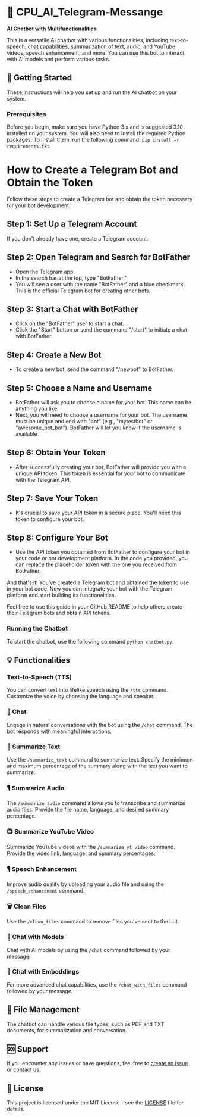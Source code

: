 # 💬 CPU_AI_Telegram-Messange

**AI Chatbot with Multifunctionalities**

This is a versatile AI chatbot with various functionalities, including text-to-speech, chat capabilities, summarization of text, audio, and YouTube videos, speech enhancement, and more. You can use this bot to interact with AI models and perform various tasks.

## 🚀 Getting Started

These instructions will help you set up and run the AI chatbot on your system.

### Prerequisites

Before you begin, make sure you have Python 3.x and is suggested 3.10 installed on your system. You will also need to install the required Python packages. To install them, run the following command: `pip install -r requirements.txt`.

# How to Create a Telegram Bot and Obtain the Token

Follow these steps to create a Telegram bot and obtain the token necessary for your bot development:

## Step 1: Set Up a Telegram Account

If you don't already have one, create a Telegram account.

## Step 2: Open Telegram and Search for BotFather

- Open the Telegram app.
- In the search bar at the top, type "BotFather."
- You will see a user with the name "BotFather" and a blue checkmark. This is the official Telegram bot for creating other bots.

## Step 3: Start a Chat with BotFather

- Click on the "BotFather" user to start a chat.
- Click the "Start" button or send the command "/start" to initiate a chat with BotFather.

## Step 4: Create a New Bot

- To create a new bot, send the command "/newbot" to BotFather.

## Step 5: Choose a Name and Username

- BotFather will ask you to choose a name for your bot. This name can be anything you like.
- Next, you will need to choose a username for your bot. The username must be unique and end with "bot" (e.g., "mytestbot" or "awesome_bot_bot"). BotFather will let you know if the username is available.

## Step 6: Obtain Your Token

- After successfully creating your bot, BotFather will provide you with a unique API token. This token is essential for your bot to communicate with the Telegram API.

## Step 7: Save Your Token

- It's crucial to save your API token in a secure place. You'll need this token to configure your bot.

## Step 8: Configure Your Bot

- Use the API token you obtained from BotFather to configure your bot in your code or bot development platform. In the code you provided, you can replace the placeholder token with the one you received from BotFather.

And that's it! You've created a Telegram bot and obtained the token to use in your bot code. Now you can integrate your bot with the Telegram platform and start building its functionalities.

Feel free to use this guide in your GitHub README to help others create their Telegram bots and obtain API tokens.

### Running the Chatbot

To start the chatbot, use the following command `python chatbot.py`.

## 💡 Functionalities

### Text-to-Speech (TTS)

You can convert text into lifelike speech using the `/tts` command. Customize the voice by choosing the language and speaker.

### 💬 Chat

Engage in natural conversations with the bot using the `/chat` command. The bot responds with meaningful interactions.

### 📃 Summarize Text

Use the `/summarize_text` command to summarize text. Specify the minimum and maximum percentage of the summary along with the text you want to summarize.

### 🎙️ Summarize Audio

The `/summarize_audio` command allows you to transcribe and summarize audio files. Provide the file name, language, and desired summary percentage.

### 📺 Summarize YouTube Video

Summarize YouTube videos with the `/summarize_yt_video` command. Provide the video link, language, and summary percentages.

### 🎙️ Speech Enhancement

Improve audio quality by uploading your audio file and using the `/speech_enhancement` command.

### 🗑️ Clean Files

Use the `/clean_files` command to remove files you've sent to the bot.

### 🤖 Chat with Models

Chat with AI models by using the `/chat` command followed by your message.

### 💬 Chat with Embeddings

For more advanced chat capabilities, use the `/chat_with_files` command followed by your message.

## 📁 File Management

The chatbot can handle various file types, such as PDF and TXT documents, for summarization and conversation.

## 🆘 Support

If you encounter any issues or have questions, feel free to [create an issue](https://github.com/CPU_AI_Telegram-Messange/issues) or [contact us](mailto:bonnie.dido@gmail.com).

## 📄 License

This project is licensed under the MIT License - see the [LICENSE](LICENSE) file for details.

